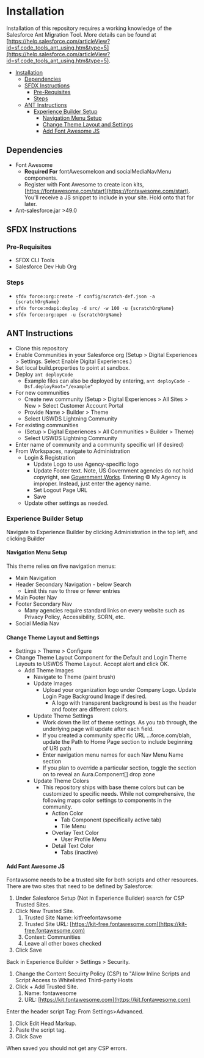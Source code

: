 # Installation

Installation of this repository requires a working knowledge of the Salesforce Ant Migration Tool. More details can be found at [https://help.salesforce.com/articleView?id=sf.code_tools_ant_using.htm&type=5](https://help.salesforce.com/articleView?id=sf.code_tools_ant_using.htm&type=5).

- [Installation](#installation)
  - [Dependencies](#dependencies)
  - [SFDX Instructions](#sfdx-instructions)
    - [Pre-Requisites](#pre-requisites)
    - [Steps](#steps)
  - [ANT Instructions](#ant-instructions)
    - [Experience Builder Setup](#experience-builder-setup)
      - [Navigation Menu Setup](#navigation-menu-setup)
      - [Change Theme Layout and Settings](#change-theme-layout-and-settings)
      - [Add Font Awesome JS](#add-font-awesome-js)

## Dependencies

- Font Awesome
  - **Required For** fontAwesomeIcon and socialMediaNavMenu components.
  - Register with Font Awesome to create icon kits, [https://fontawesome.com/start](https://fontawesome.com/start). You'll receive a JS snippet to include in your site. Hold onto that for later.
- Ant-salesforce.jar >49.0

## SFDX Instructions

### Pre-Requisites

- SFDX CLI Tools
- Salesforce Dev Hub Org

### Steps

- `sfdx force:org:create -f config/scratch-def.json -a {scratchOrgName}`
- `sfdx force:mdapi:deploy -d src/ -w 100 -u {scratchOrgName}`
- `sfdx force:org:open -u {scratchOrgName}`

## ANT Instructions

- Clone this repository
- Enable Communities in your Salesforce org (Setup > Digital Experiences > Settings. Select Enable Digital Experiences.)
- Set local build.properties to point at sandbox.
- Deploy `ant deployCode`
  - Example files can also be deployed by entering, `ant deployCode -Dsf.deployRoot="/example"`
- For new communities
  - Create new community (Setup > Digital Experiences > All Sites > New > Select Customer Account Portal
  - Provide Name > Builder > Theme
  - Select USWDS Lightning Community
- For existing communities
  - (Setup > Digital Experiences > All Communities > Builder > Theme)
  - Select USWDS Lightning Community
- Enter name of community and a community specific url (if desired)
- From Workspaces, navigate to Administration
  - Login & Registration
    - Update Logo to use Agency-specific logo
    - Update Footer text. Note, US Government agencies do not hold copyright, see [Government Works](https://www.usa.gov/government-works). Entering © My Agency is improper. Instead, just enter the agency name.
    - Set Logout Page URL
    - Save
  - Update other settings as needed.

### Experience Builder Setup

Navigate to Experience Builder by clicking Administration in the top left, and clicking Builder

#### Navigation Menu Setup

This theme relies on five navigation menus:

- Main Navigation
- Header Secondary Navigation - below Search
  - Limit this nav to three or fewer entries
- Main Footer Nav
- Footer Secondary Nav
  - Many agencies require standard links on every website such as Privacy Policy, Accessibility, SORN, etc.
- Social Media Nav

#### Change Theme Layout and Settings

- Settings > Theme > Configure
- Change Theme Layout Component for the Default and Login Theme Layouts to USWDS Theme Layout. Accept alert and click OK.
  - Add Theme Images
    - Navigate to Theme (paint brush)
    - Update Images
      - Upload your organization logo under Company Logo. Update Login Page Background Image if desired.
        - A logo with transparent background is best as the header and footer are different colors.
    - Update Theme Settings
      - Work down the list of theme settings. As you tab through, the underlying page will update after each field.
      - If you created a community specific URL ...force.com/blah, update the Path to Home Page section to include beginning of URI path
      - Enter navigation menu names for each Nav Menu Name section
      - If you plan to override a particular section, toggle the section on to reveal an Aura.Component[] drop zone
    - Update Theme Colors
      - This repository ships with base theme colors but can be customized to specific needs. While not comprehensive, the following maps color settings to components in the community.
        - Action Color
          - Tab Component (specifically active tab)
          - Tile Menu
        - Overlay Text Color
          - User Profile Menu
        - Detail Text Color
          - Tabs (inactive)

#### Add Font Awesome JS

Fontawsome needs to be a trusted site for both scripts and other resources. There are two sites that need to be defined by Salesforce:

1. Under Salesforce Setup (Not in Experience Builder) search for CSP Trusted Sites.
1. Click New Trusted Site.
   1. Trusted Site Name: kitfreefontawsome
   1. Trusted Site URL: [https://kit-free.fontawesome.com](https://kit-free.fontawesome.com)
   1. Context: Communities
   1. Leave all other boxes checked
1. Click Save

Back in Experience Builder > Settings > Security.

1. Change the Content Secuirty Policy (CSP) to "Allow Inline Scripts and Script Access to Whitelisted Third-party Hosts
1. Click + Add Trusted Site.
   1. Name: fontawesome
   1. URL: [https://kit.fontawesome.com](https://kit.fontawesome.com)

Enter the header script Tag:
From Settings>Advanced.

1. Click Edit Head Markup.
1. Paste the script tag.
1. Click Save

When saved you should not get any CSP errors.
